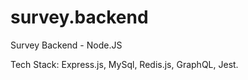 # survey.backend
Survey Backend - Node.JS

Tech Stack: Express.js, MySql, Redis.js, GraphQL, Jest. 
